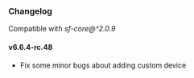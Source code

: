 ### Changelog

Compatible with *sf-core@^2.0.9*

#### v6.6.4-rc.48

- Fix some minor bugs about adding custom device
